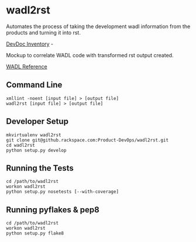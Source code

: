 # wadl2rst

Automates the process of taking the development wadl information from the
products and turning it into rst.

[DevDoc Inventory](https://docs.google.com/spreadsheets/d/1tOHqx7xkDZ755f3PNUeXljoRRgCTNm_olwyKT6PFgb4/edit#gid=103489210) -

Mockup to correlate WADL code with transformed rst output created.

[WADL Reference](http://www.w3.org/Submission/wadl/)

## Command Line

    xmllint -noent [input file] > [output file]
    wadl2rst [input file] > [output file]

## Developer Setup

    mkvirtualenv wadl2rst
    git clone git@github.rackspace.com:Product-DevOps/wadl2rst.git
    cd wadl2rst
    python setup.py develop

## Running the Tests

    cd /path/to/wadl2rst
    workon wadl2rst
    python setup.py nosetests [--with-coverage]

## Running pyflakes & pep8

    cd /path/to/wadl2rst
    workon wadl2rst
    python setup.py flake8
